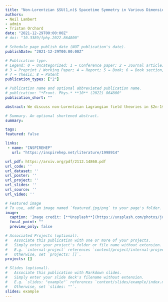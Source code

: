 ```yaml
---
title: "Non-Lorentzian $SU(1,n)$ Spacetime Symmetry in Various Dimensions"
authors:
- Neil Lambert
- admin
- Tristan Orchard
date: "2021-12-29T00:00:00Z"
# doi: "10.3389/fphy.2022.864800"

# Schedule page publish date (NOT publication's date).
publishDate: "2021-12-29T00:00:00Z"

# Publication type.
# Legend: 0 = Uncategorized; 1 = Conference paper; 2 = Journal article;
# 3 = Preprint / Working Paper; 4 = Report; 5 = Book; 6 = Book section;
# 7 = Thesis; 8 = Patent
publication_types: ["2"]

# Publication name and optional abbreviated publication name.
# publication: "*Front. Phys.* **10** (2022) 864800"
publication_short: ""

abstract: We discuss non-Lorentzian Lagrangian field theories in $2n-1$  dimensions that admit an $SU(1,n)$ spacetime symmetry which includes a scaling transformation. These can be obtained by a conformal compactification of a $2n$-dimensional Minkowskian conformal field theory. We discuss the symmetry algebra, its representations including primary fields and unitarity bounds. We also give various examples of free theories in a variety of dimensions and a discussion of how to reconstruct the parent $2n$-dimensional theory.

# Summary. An optional shortened abstract.
summary:

tags:
featured: false

links:
 - name: "INSPIREHEP"
   url: "https://inspirehep.net/literature/1998914"

url_pdf: https://arxiv.org/pdf/2112.14860.pdf
url_code: ''
url_dataset: ''
url_poster: ''
url_project: ''
url_slides: ''
url_source: ''
url_video: ''

# Featured image
# To use, add an image named `featured.jpg/png` to your page's folder.
image:
  caption: 'Image credit: [**Unsplash**](https://unsplash.com/photos/jdD8gXaTZsc)'
  focal_point: ""
  preview_only: false

# Associated Projects (optional).
#   Associate this publication with one or more of your projects.
#   Simply enter your project's folder or file name without extension.
#   E.g. `internal-project` references `content/project/internal-project/index.md`.
#   Otherwise, set `projects: []`.
projects: []

# Slides (optional).
#   Associate this publication with Markdown slides.
#   Simply enter your slide deck's filename without extension.
#   E.g. `slides: "example"` references `content/slides/example/index.md`.
#   Otherwise, set `slides: ""`.
slides: example
---
```

